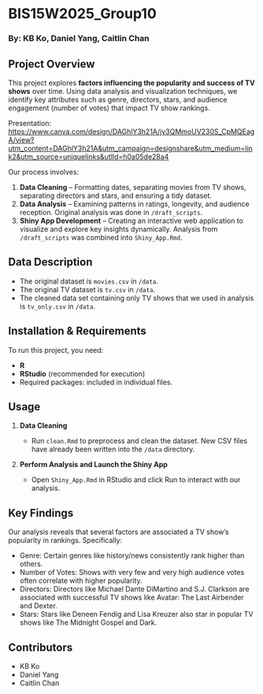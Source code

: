 # **BIS15W2025_Group10**  
### **By: KB Ko, Daniel Yang, Caitlin Chan**  

## **Project Overview**  
This project explores **factors influencing the popularity and success of TV shows** over time. Using data analysis and visualization techniques, we identify key attributes such as genre, directors, stars, and audience engagement (number of votes) that impact TV show rankings.  

Presentation: https://www.canva.com/design/DAGhlY3h21A/jy3QMmoUV230S_CpMQEagA/view?utm_content=DAGhlY3h21A&utm_campaign=designshare&utm_medium=link2&utm_source=uniquelinks&utlId=h0a05de28a4

Our process involves:  
1. **Data Cleaning** – Formatting dates, separating movies from TV shows, separating directors and stars, and ensuring a tidy dataset.  
2. **Data Analysis** – Examining patterns in ratings, longevity, and audience reception. Original analysis was done in `/draft_scripts`.  
3. **Shiny App Development** – Creating an interactive web application to visualize and explore key insights dynamically. Analysis from `/draft_scripts` was combined into `Shiny_App.Rmd`.  

## **Data Description**  
- The original dataset is `movies.csv` in `/data`.
- The original TV dataset is `tv.csv` in `/data`.
- The cleaned data set containing only TV shows that we used in analysis is `tv_only.csv` in `/data`.

## **Installation & Requirements**  
To run this project, you need:  
- **R** 
- **RStudio** (recommended for execution)  
- Required packages: included in individual files.

## **Usage**  
1. **Data Cleaning**  
   - Run `clean.Rmd` to preprocess and clean the dataset. New CSV files have already been written into the `/data` directory.

2. **Perform Analysis and Launch the Shiny App**  
   - Open `Shiny_App.Rmd` in RStudio and click Run to interact with our analysis.  

## **Key Findings**  
Our analysis reveals that several factors are associated a TV show’s popularity in rankings. Specifically:

- Genre: Certain genres like history/news consistently rank higher than others.
- Number of Votes: Shows with very few and very high audience votes often correlate with higher popularity.
- Directors: Directors like Michael Dante DiMartino and S.J. Clarkson are associated with successful TV shows like Avatar: The Last Airbender and Dexter.
- Stars: Stars like Deneen Fendig and Lisa Kreuzer also star in popular TV shows like The Midnight Gospel and Dark.

## **Contributors**  
- KB Ko
- Daniel Yang
- Caitlin Chan
